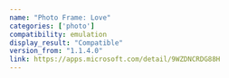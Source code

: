 ```yaml
---
name: "Photo Frame: Love"
categories: ['photo']
compatibility: emulation
display_result: "Compatible"
version_from: "1.1.4.0"
link: https://apps.microsoft.com/detail/9WZDNCRDG88H
---
```

